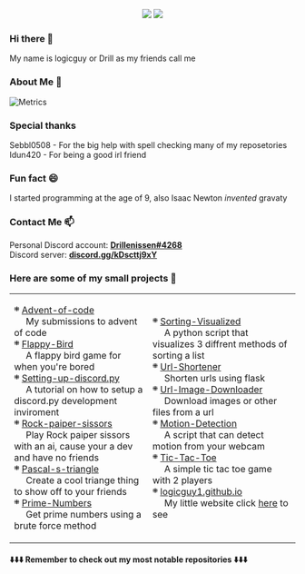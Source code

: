 <!--
**logicguy1/logicguy1** is a ✨ _special_ ✨ repository because its `README.md` (this file) appears on your GitHub profile.


Here are some ideas to get you started:

- 🔭 I’m currently working on ...
- 🌱 I’m currently learning ...
- 👯 I’m looking to collaborate on ...
- 🤔 I’m looking for help with ...
- 💬 Ask me about ... 
- 📫 How to reach me: ...
- 😄 Pronouns: ...
- ⚡ Fun fact: ...
-->

<p align="center">
<img src=https://img.shields.io/github/stars/logicguy1?affiliations=OWNER%2CCOLLABORATOR />
<img src=https://komarev.com/ghpvc/?username=logicguy1 />
</p>

### Hi there 👋
My name is logicguy or Drill as my friends call me  

### About Me 📌
![Metrics](https://metrics.lecoq.io/logicguy1?template=classic&repositories.forks=true&base.header=0&languages=1&people=1&lines=1&languages.colors=github&languages.threshold=0%25&people.limit=28&people.size=28&people.types=followers%2C%20following&people.thanks=%20Sebbl0508%20&people.identicons=false&people.shuffle=false&config.timezone=Europe%2FCopenhagen)

### Special thanks
Sebbl0508 - For the big help with spell checking many of my reposetories  
Idun420 - For being a good irl friend  

### Fun fact 😄
I started programming at the age of 9, also Isaac Newton _invented_ gravaty

### Contact Me 📫  
Personal Discord account: [**Drillenissen#4268**](https://www.discord.gg)  
Discord server: **[discord.gg/kDscttj9xY](https://discord.gg/kDscttj9xY)**  

### Here are some of my small projects 📒

<table>
  <tr>
    <td>

܍ [Advent-of-code](https://github.com/logicguy1/Advent-of-code)   
  My submissions to advent of code  
܍ [Flappy-Bird](https://github.com/logicguy1/Flappy-Bird)   
  A flappy bird game for when you're bored  
܍ [Setting-up-discord.py](https://github.com/logicguy1/Setting-up-discord.py)   
  A tutorial on how to setup a discord.py development inviroment  
܍ [Rock-paiper-sissors](https://github.com/logicguy1/Rock-paiper-sissors)   
  Play Rock paiper sissors with an ai, cause your a dev and have no friends  
܍ [Pascal-s-triangle](https://github.com/logicguy1/Pascal-s-triangle)   
  Create a cool triange thing to show off to your friends  
܍ [Prime-Numbers](https://github.com/logicguy1/Prime-Numbers)   
  Get prime numbers using a brute force method  

  </td>
  <td>

܍ [Sorting-Visualized](https://github.com/logicguy1/Sorting-Visualized)   
  A python script that visualizes 3 diffrent methods of sorting a list  
܍ [Url-Shortener](https://github.com/logicguy1/Url-Shortener)   
  Shorten urls using flask  
܍ [Url-Image-Downloader](https://github.com/logicguy1/Url-Image-Downloader)   
  Download images or other files from a url  
܍ [Motion-Detection](https://github.com/logicguy1/Motion-Detection)   
  A script that can detect motion from your webcam  
܍ [Tic-Tac-Toe](https://github.com/logicguy1/Tic-Tac-Toe)   
  A simple tic tac toe game with 2 players  
܍ [logicguy1.github.io](https://github.com/logicguy1/logicguy1.github.io)   
  My little website click [here](https://logicguy1.github.io) to see  

  </td>
  </tr>
</table>

#### ⬇️⬇️⬇️ Remember to check out my most notable repositories ⬇️⬇️⬇️
